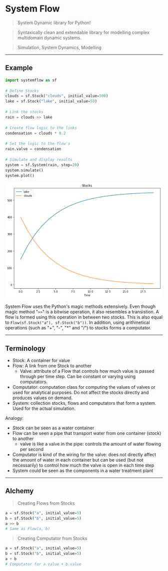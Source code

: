 
# System Flow

> System Dynamic library for Python!

> Syntaxically clean and extendable library for modelling complex multidomain dynamic systems.

> Simulation, System Dynamics, Modelling


---

## Example

```python
import systemflow as sf

# Define Stocks 
clouds = sf.Stock("clouds", initial_value=500)
lake = sf.Stock("lake", initial_value=50)

# Link the stocks
rain = clouds >> lake

# Create flow logic to the links
condensation = clouds * 0.2

# Set the logic to the flow's 
rain.valve = condensation

# Simulate and display results
system = sf.System(rain, stop=20)
system.simulate()
system.plot()
```
![Example](docs/img/readme_fig.png "Rain Simulation")

System Flow uses the Python's magic methods extensively. Even though magic method "```>>```"  is a bitwise operation, it also resembles a transistion. A flow is formed using this operation in between two stocks. This is also equal to ```Flow(sf.Stock("a"), sf.Stock("b"))```.
In addition, using arithmetical operations (such as "+", "-", "*" and "/") to stocks forms a computator.

---
## Terminology
- Stock: A container for value
- Flow: A link from one Stock to another
    - Valve: attribute of a Flow that controls how much value is passed through per time step. Can be constant or varying using computators.
- Computator: computation class for computing the values of valves or used for analytical purposes. Do not affect the stocks directly and produces values on demand.
- System: collection stocks, flows and computators that form a system. Used for the actual simulation.

Analogy:
- Stock can be seen as a water container
- Flow can be seen a pipe that transport water from one container (stock) to another
    - valve is like a valve in the pipe: controls the amount of water flowing per second
- Computator is kind of the wiring for the valve: does not directly affect the amount of water in each container but can be used (but not necessarily) to control how much the valve is open in each time step
- System could be seen as the components in a water treatment plant

---
## Alchemy
> Creating Flows from Stocks
```python
a = sf.Stock("a", initial_value=5)
b = sf.Stock("b", initial_value=5)
a >> b
# Same as Flow(a, b)
```

> Creating Computator from Stocks
```python
a = sf.Stock("a", initial_value=5)
b = sf.Stock("b", initial_value=5)
a + b
# Computator for a.value + b.value 
```
